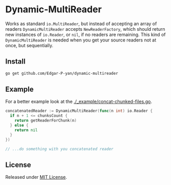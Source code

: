 # Dynamic-MultiReader

Works as standard `io.MultiReader`, but instead of accepting an array of readers
`DynamicMultiReader` accepts `NewReaderFactory`, which should return new instances of `io.Reader`, or `nil`,
if no readers are remaining. This kind of `DynamicMultiReader` is needed when you get your source readers
not at once, but sequentially.

## Install

```sh
go get github.com/Edgar-P-yan/dynamic-multireader
```

## Example

For a better example look at the [./\_example/concat-chunked-files.go](./_example/concat-chunked-files.go).

```go
concatenatedReader := DynamicMultiReader(func(n int) io.Reader {
  if n + 1 <= chunksCount {
    return getReaderForChunk(n)
  } else {
    return nil
  }
})

// ...do something with you concatenated reader
```

## License

Released under [MIT License](./LICENSE).
